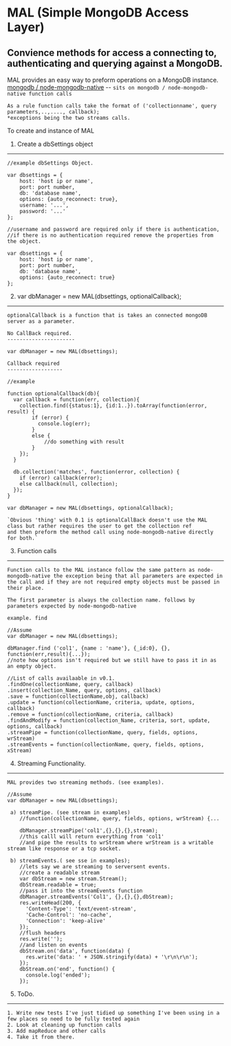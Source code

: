 MAL (Simple MongoDB Access Layer)
==================================


Convience methods for access a connecting to, authenticating and querying against a MongoDB.
--------------------------------------------------------------------------------------------

MAL provides an easy way to preform operations on a MongoDB instance.
[mongodb / node-mongodb-native](https://github.com/mongodb/node-mongodb-native) -- `sits on mongodb / node-mongodb-native function calls`

	As a rule function calls take the format of ('collectionname', query parameters,..,...., callback);
	*exceptions being the two streams calls.

To create and instance of MAL

1. Create a dbSettings object
--------------------------------
	//example dbSettings Object.

	var dbsettings = {
		host: 'host ip or name',
		port: port number,
		db: 'database name',
		options: {auto_reconnect: true},
		username: '...',
		password: '...'
	};

	//username and password are required only if there is authentication, 
	//if there is no authentication required remove the properties from the object.

	var dbsettings = {
		host: 'host ip or name',
		port: port number,
		db: 'database name',
		options: {auto_reconnect: true}
	};

2. var dbManager = new MAL(dbsettings, optionalCallback);
----------------------------------------------------------------
	optionalCallback is a function that is takes an connected mongoDB server as a parameter.

	No CallBack required.
	----------------------

	var dbManager = new MAL(dbsettings);

	Callback required
	------------------

	//example

	function optionalCallback(db){
	  var callback = function(err, collection){
		collection.find({status:1}, {id:1..}).toArray(function(error, result) {
			if (error) {
			  console.log(err); 
			}
			else {
				//do something with result
			}
		});
	  }

	  db.collection('matches', function(error, collection) {
		if (error) callback(error);
		else callback(null, collection);
	  });
	}

	var dbManager = new MAL(dbsettings, optionalCallback);

	`Obvious 'thing' with 0.1 is optionalCallBack doesn't use the MAL class but rather requires the user to get the collection ref 
	and then preform the method call using node-mongodb-native directly for both.`

3. Function calls
--------------------------------

	Function calls to the MAL instance follow the same pattern as node-mongodb-native the exception being that all parameters are expected in the call and if they are not required empty objects must be passed in their place.

	The first parameter is always the collection name. follows by parameters expected by node-mongodb-native

	example. find
	
	//Assume
	var dbManager = new MAL(dbsettings);

	dbManager.find ('col1', {name : 'name'}, {_id:0}, {}, function(err,result){...}); 
	//note how options isn't required but we still have to pass it in as an empty object.
	
	//List of calls availaable in v0.1.
	.findOne(collectionName, query, callback) 	
	.insert(collection_Name, query, options, callback) 
	.save = function(collectionName,obj, callback)
	.update = function(collectionName, criteria, update, options, callback) 
	.remove = function(collectionName, criteria, callback)
	.findAndModify = function(collection_Name, criteria, sort, update, options, callback)
	.streamPipe = function(collectionName, query, fields, options, wrStream)
	.streamEvents = function(collectionName, query, fields, options, xStream)

4. Streaming Functionality.
--------------------------------
	
	MAL provides two streaming methods. (see examples).
	
	//Assume
	var dbManager = new MAL(dbsettings);

	 a) streamPipe. (see stream in examples)
	 	//function(collectionName, query, fields, options, wrStream) {...

	 	dbManager.streamPipe('col1',{},{},{},stream);
		//this calll will return everything from 'col1' 
		//and pipe the results to wrStream where wrStream is a writable stream like response or a tcp socket.

	 b) streamEvents.( see sse in examples);
	 	//lets say we are streaming to serversent events.
		//create a readable stream
		var dbStream = new stream.Stream();
		dbStream.readable = true;
		//pass it into the streamEvents function
		dbManager.streamEvents('Col1', {},{},{},dbStream);
		res.writeHead(200, {
		  'Content-Type': 'text/event-stream',
		  'Cache-Control': 'no-cache',
		  'Connection': 'keep-alive'
		});
		//flush headers
		res.write('');
		//and listen on events
		dbStream.on('data', function(data) {
		  res.write('data: ' + JSON.stringify(data) + '\r\n\r\n');
		});
		dbStream.on('end', function() {
		  console.log('ended');
		});

5. ToDo.
--------------------------------

	1. Write new tests I've just tidied up something I've been using in a few places so need to be fully tested again
	2. Look at cleaning up function calls
	3. Add mapReduce and other calls
	4. Take it from there.
	 	






